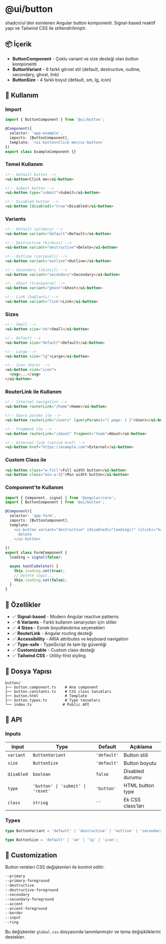 # @ui/button

shadcn/ui'den esinlenen Angular button komponenti. Signal-based reaktif yapı ve Tailwind CSS ile stillendirilmiştir.

## 📦 İçerik

- **ButtonComponent** - Çoklu variant ve size desteği olan button komponenti
- **ButtonVariant** - 6 farklı görsel stil (default, destructive, outline, secondary, ghost, link)
- **ButtonSize** - 4 farklı boyut (default, sm, lg, icon)

## 🚀 Kullanım

### Import

```typescript
import { ButtonComponent } from '@ui/button';

@Component({
  selector: 'app-example',
  imports: [ButtonComponent],
  template: `<ui-button>Click me</ui-button>`
})
export class ExampleComponent {}
```

### Temel Kullanım

```html
<!-- Default button -->
<ui-button>Click me</ui-button>

<!-- Submit button -->
<ui-button type="submit">Submit</ui-button>

<!-- Disabled button -->
<ui-button [disabled]="true">Disabled</ui-button>
```

### Variants

```html
<!-- Default (primary) -->
<ui-button variant="default">Default</ui-button>

<!-- Destructive (kırmızı) -->
<ui-button variant="destructive">Delete</ui-button>

<!-- Outline (çerçeveli) -->
<ui-button variant="outline">Outline</ui-button>

<!-- Secondary (ikincil) -->
<ui-button variant="secondary">Secondary</ui-button>

<!-- Ghost (transparan) -->
<ui-button variant="ghost">Ghost</ui-button>

<!-- Link (bağlantı) -->
<ui-button variant="link">Link</ui-button>
```

### Sizes

```html
<!-- Small -->
<ui-button size="sm">Small</ui-button>

<!-- Default -->
<ui-button size="default">Default</ui-button>

<!-- Large -->
<ui-button size="lg">Large</ui-button>

<!-- Icon (kare) -->
<ui-button size="icon">
  <svg>...</svg>
</ui-button>
```

### RouterLink ile Kullanım

```html
<!-- Internal navigation -->
<ui-button routerLink="/home">Home</ui-button>

<!-- Query params ile -->
<ui-button routerLink="/users" [queryParams]="{ page: 1 }">Users</ui-button>

<!-- Fragment ile -->
<ui-button routerLink="/about" fragment="team">About</ui-button>

<!-- External link (native href) -->
<ui-button href="https://example.com">External</ui-button>
```

### Custom Class ile

```html
<ui-button class="w-full">Full width button</ui-button>
<ui-button class="min-w-32">Min width button</ui-button>
```

### Component'te Kullanım

```typescript
import { Component, signal } from '@angular/core';
import { ButtonComponent } from '@ui/button';

@Component({
  selector: 'app-form',
  imports: [ButtonComponent],
  template: `
    <ui-button variant="destructive" [disabled]="loading()" (click)="handleDelete()">
      Delete
    </ui-button>
  `
})
export class FormComponent {
  loading = signal(false);

  async handleDelete() {
    this.loading.set(true);
    // Delete logic...
    this.loading.set(false);
  }
}
```

## 🎯 Özellikler

- ✅ **Signal-based** - Modern Angular reactive patterns
- ✅ **6 Variants** - Farklı kullanım senaryoları için stiller
- ✅ **4 Sizes** - Esnek boyutlandırma seçenekleri
- ✅ **RouterLink** - Angular routing desteği
- ✅ **Accessibility** - ARIA attributes ve keyboard navigation
- ✅ **Type-safe** - TypeScript ile tam tip güvenliği
- ✅ **Customizable** - Custom class desteği
- ✅ **Tailwind CSS** - Utility-first styling

## 📁 Dosya Yapısı

```
button/
├── button.component.ts    # Ana component
├── button.constants.ts    # CSS class tanımları
├── button.html            # Template
├── button.types.ts        # Type tanımları
└── index.ts              # Public API
```

## 🔧 API

### Inputs

| Input      | Type                              | Default     | Açıklama          |
| ---------- | --------------------------------- | ----------- | ----------------- |
| `variant`  | `ButtonVariant`                   | `'default'` | Button stili      |
| `size`     | `ButtonSize`                      | `'default'` | Button boyutu     |
| `disabled` | `boolean`                         | `false`     | Disabled durumu   |
| `type`     | `'button' \| 'submit' \| 'reset'` | `'button'`  | HTML button type  |
| `class`    | `string`                          | `''`        | Ek CSS class'ları |

### Types

```typescript
type ButtonVariant = 'default' | 'destructive' | 'outline' | 'secondary' | 'ghost' | 'link';

type ButtonSize = 'default' | 'sm' | 'lg' | 'icon';
```

## 🎨 Customization

Button renkleri CSS değişkenleri ile kontrol edilir:

```css
--primary
--primary-foreground
--destructive
--destructive-foreground
--secondary
--secondary-foreground
--accent
--accent-foreground
--border
--input
--ring
```

Bu değişkenler `global.css` dosyasında tanımlanmıştır ve tema değişikliklerini destekler.
